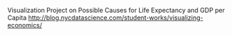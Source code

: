 Visualization Project on Possible Causes for Life Expectancy and GDP per Capita
http://blog.nycdatascience.com/student-works/visualizing-economics/
